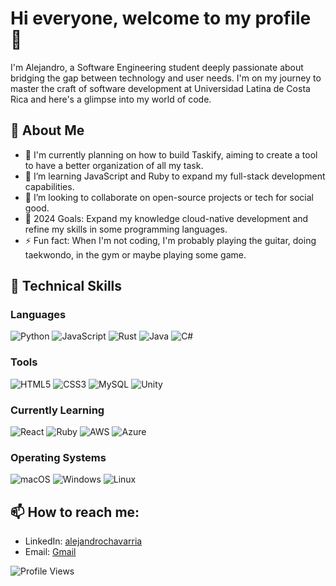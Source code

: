 # Hi everyone, welcome to my profile 👋

I'm Alejandro, a Software Engineering student deeply passionate about bridging the gap between technology and user needs. I'm on my journey to master the craft of software development at Universidad Latina de Costa Rica and here's a glimpse into my world of code.

## 📘 About Me
- 🔭 I'm currently planning on how to build Taskify, aiming to create a tool to have a better organization of all my task.
- 🌱 I’m learning JavaScript and Ruby to expand my full-stack development capabilities.
- 👯 I’m looking to collaborate on open-source projects or tech for social good.
- 🥅 2024 Goals: Expand my knowledge cloud-native development and refine my skills in some programming languages.
- ⚡ Fun fact: When I'm not coding, I'm probably playing the guitar, doing taekwondo, in the gym or maybe playing some game.


## 💼 Technical Skills

### Languages
![Python](https://img.shields.io/badge/python-3670A0?style=for-the-badge&logo=python&logoColor=ffdd54)
![JavaScript](https://img.shields.io/badge/javascript-%23323330.svg?style=for-the-badge&logo=javascript&logoColor=%23F7DF1E)
![Rust](https://img.shields.io/badge/rust-%23000000.svg?style=for-the-badge&logo=rust&logoColor=white)
![Java](https://img.shields.io/badge/java-%23ED8B00.svg?style=for-the-badge&logo=openjdk&logoColor=white)
![C#](https://img.shields.io/badge/c%23-%23239120.svg?style=for-the-badge&logo=csharp&logoColor=white)


### Tools
![HTML5](https://img.shields.io/badge/html5-%23E34F26.svg?style=for-the-badge&logo=html5&logoColor=white)
![CSS3](https://img.shields.io/badge/css3-%231572B6.svg?style=for-the-badge&logo=css3&logoColor=white)
![MySQL](https://img.shields.io/badge/mysql-4479A1.svg?style=for-the-badge&logo=mysql&logoColor=white)
![Unity](https://img.shields.io/badge/unity-%23000000.svg?style=for-the-badge&logo=unity&logoColor=white)

### Currently Learning
![React](https://img.shields.io/badge/react-%2320232a.svg?style=for-the-badge&logo=react&logoColor=%2361DAFB)
![Ruby](https://img.shields.io/badge/ruby-%23CC342D.svg?style=for-the-badge&logo=ruby&logoColor=white)
![AWS](https://img.shields.io/badge/AWS-%23FF9900.svg?style=for-the-badge&logo=amazon-aws&logoColor=white)
![Azure](https://img.shields.io/badge/azure-%230072C6.svg?style=for-the-badge&logo=microsoftazure&logoColor=white)

### Operating Systems
![macOS](https://img.shields.io/badge/mac%20os-000000?style=for-the-badge&logo=macos&logoColor=F0F0F0)
![Windows](https://img.shields.io/badge/Windows-0078D6?style=for-the-badge&logo=windows&logoColor=white)
![Linux](https://img.shields.io/badge/Linux-FCC624?style=for-the-badge&logo=linux&logoColor=black)

## 📫 How to reach me:

- LinkedIn: [alejandrochavarria](https://www.linkedin.com/in/alejandrochavarriaba/)
- Email: [Gmail](chvbale15@gmail.com)

![Profile Views](https://komarev.com/ghpvc/?username=Mysthogann&color=blueviolet)

<!-- Credits to Shields.io for badges: https://shields.io/ -->
